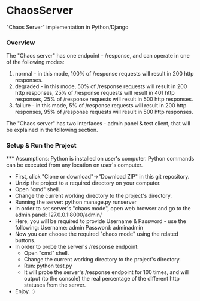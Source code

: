 # ChaosServer
"Chaos Server" implementation in Python/Django

### Overview
The "Chaos server" has one endpoint - /response, and can operate in one of the following modes:
  1. normal - in this mode, 100% of /response requests will result in 200 http responses.
  2. degraded - in this mode, 50% of /response requests will result in 200 http responses,
                              25% of /response requests will result in 401 http responses,
                              25% of /response requests will result in 500 http responses.
  3. failure - in this mode, 5% of /response requests will result in 200 http responses,
                            95% of /response requests will result in 500 http responses.

The "Chaos server" has two interfaces - admin panel & test client, that will be explained in the following section.

### Setup & Run the Project
*** Assumptions:  Python is installed on user's computer. 
                  Python commands can be executed from any location on user's computer. 
- First, click "Clone or download"->"Download ZIP" in this git repository.
- Unzip the project to a required directory on your computer.
- Open "cmd" shell.
- Change the current working directory to the project's directory.
- Running the server: python manage.py runserver
- In order to set server's "chaos mode", open web browser and go to the admin panel: 127.0.0.1:8000/admin/
- Here, you will be required to provide Username & Password - use the following:
    Username: admin
    Password: adminadmin
- Now you can choose the required "chaos mode" using the related buttons.
- In order to probe the server's /response endpoint:
    - Open "cmd" shell.
    - Change the current working directory to the project's directory.
    - Run: python test.py
    - It will probe the server's /response endpoint for 100 times, and will output (to the console) the real percentage of the different http statuses from the server.
- Enjoy. :)
